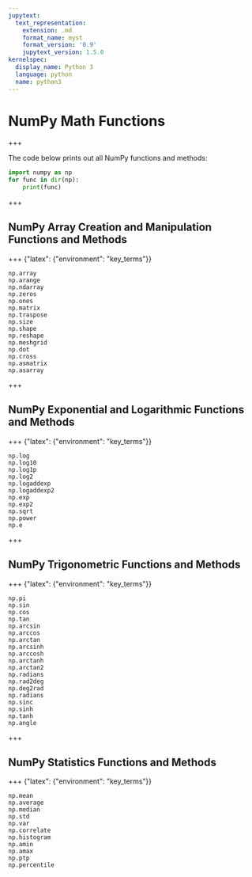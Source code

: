 ```yaml
---
jupytext:
  text_representation:
    extension: .md
    format_name: myst
    format_version: '0.9'
    jupytext_version: 1.5.0
kernelspec:
  display_name: Python 3
  language: python
  name: python3
---
```


# NumPy Math Functions

+++

The code below prints out all NumPy functions and methods:

```python
import numpy as np
for func in dir(np):
    print(func)
```

+++

## NumPy Array Creation and Manipulation Functions and Methods

+++ {"latex": {"environment": "key_terms"}}

```
np.array
np.arange
np.ndarray
np.zeros
np.ones
np.matrix
np.traspose
np.size
np.shape
np.reshape
np.meshgrid
np.dot
np.cross
np.asmatrix
np.asarray
```

+++

## NumPy Exponential and Logarithmic Functions and Methods

+++ {"latex": {"environment": "key_terms"}}

```
np.log
np.log10
np.log1p
np.log2
np.logaddexp
np.logaddexp2
np.exp
np.exp2
np.sqrt
np.power
np.e
```

+++

## NumPy Trigonometric Functions and Methods

+++ {"latex": {"environment": "key_terms"}}

```
np.pi
np.sin
np.cos
np.tan
np.arcsin
np.arccos
np.arctan
np.arcsinh
np.arccosh
np.arctanh
np.arctan2
np.radians
np.rad2deg
np.deg2rad
np.radians
np.sinc
np.sinh
np.tanh
np.angle
```

+++

## NumPy Statistics Functions and Methods

+++ {"latex": {"environment": "key_terms"}}

```
np.mean
np.average
np.median
np.std
np.var
np.correlate
np.histogram
np.amin
np.amax
np.ptp
np.percentile
```

```{code-cell} ipython3

```
